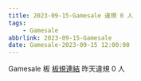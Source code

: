 ```yaml
---
title: 2023-09-15-Gamesale 違規 0 人
tags:
    - Gamesale
abbrlink: 2023-09-15-Gamesale
date: Gamesale-2023-09-15 12:00:00
---
```

Gamesale 板 [板規連結](https://www.ptt.cc/bbs/Gossiping/M.1637425085.A.07D.html)
昨天違規 0 人

